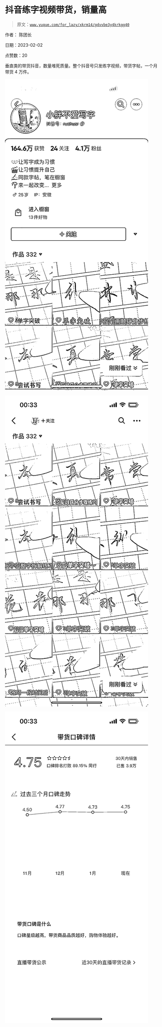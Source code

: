 # 抖音练字视频带货，销量高

> 原文：[`www.yuque.com/for_lazy/xkrm14/gdvvbe3y4krkgg40`](https://www.yuque.com/for_lazy/xkrm14/gdvvbe3y4krkgg40)

作者： 陈团长 

日期：2023-02-02 

点赞数：20 

垂直类的带货抖音，数量堆死质量。整个抖音号只发练字视频，带货字帖，一个月带货 4 万件。 

![](img/4ac5b63a6dc79d7f40264b3c2a7f8d45.png) 

![](img/a300012e8f81bbbdecbcb077c1f1437e.png) 

![](img/79d64855c32159dccdadd8a61cb40197.png) 

